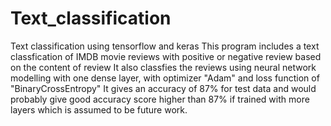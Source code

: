 # Text_classification
Text classification using tensorflow and keras
This program includes a text classfication of IMDB movie reviews with positive or negative review based on the content of review
It also classfies the reviews using neural network modelling with one dense layer, with optimizer "Adam" and loss function of "BinaryCrossEntropy"
It gives an accuracy of 87% for test data and would probably give good accuracy score higher than 87% if trained with more layers which is assumed to be future work.
